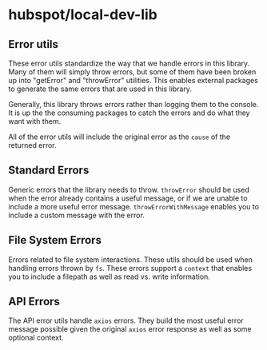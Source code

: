 # hubspot/local-dev-lib

[//]: # '// TODO[JOE] Update this readme'

## Error utils

These error utils standardize the way that we handle errors in this library. Many of them will simply throw errors, but some of them have been broken up into "getError" and "throwError" utilities. This enables external packages to generate the same errors that are used in this library.

Generally, this library throws errors rather than logging them to the console. It is up the the consuming packages to catch the errors and do what they want with them.

All of the error utils will include the original error as the `cause` of the returned error.

## Standard Errors

Generic errors that the library needs to throw. `throwError` should be used when the error already contains a useful message, or if we are unable to include a more useful error message. `throwErrorWithMessage` enables you to include a custom message with the error.

## File System Errors

Errors related to file system interactions. These utils should be used when handling errors thrown by `fs`. These errors support a `context` that enables you to include a filepath as well as read vs. write information.

## API Errors

The API error utils handle `axios` errors. They build the most useful error message possible given the original `axios` error response as well as some optional context.
